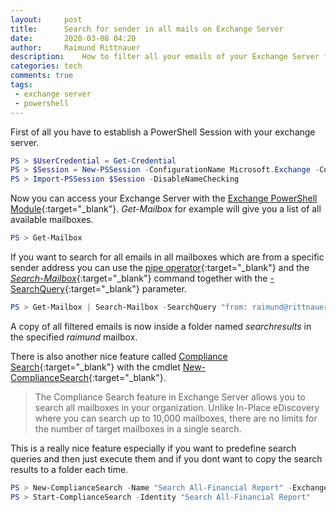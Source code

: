 ```yaml
---
layout:     post
title:      Search for sender in all mails on Exchange Server
date:       2020-03-08 04:20
author:     Raimund Rittnauer
description:    How to filter all your emails of your Exchange Server for a specific sender address
categories: tech
comments: true
tags:
 - exchange server
 - powershell
---
```


First of all you have to establish a PowerShell Session with your exchange server.

``` powershell
PS > $UserCredential = Get-Credential
PS > $Session = New-PSSession -ConfigurationName Microsoft.Exchange -ConnectionUri http://mail.mymailserver.at/PowerShell/ -Authentication Kerberos -Credential $UserCredential
PS > Import-PSSession $Session -DisableNameChecking
```

Now you can access your Exchange Server with the [Exchange PowerShell Module][1]{:target="_blank"}.
_Get-Mailbox_ for example will give you a list of all available mailboxes.

``` powershell
PS > Get-Mailbox
```

If you want to search for all emails in all mailboxes which are from a specific sender address you can use the [pipe operator][2]{:target="_blank"} and the [_Search-Mailbox_][3]{:target="_blank"} command together with the [-SearchQuery][4]{:target="_blank"} parameter.

``` powershell
PS > Get-Mailbox | Search-Mailbox -SearchQuery "from: raimund@rittnauer.at" -TargetMailbox "raimund" -TargetFolder "searchresults"
```

A copy of all filtered emails is now inside a folder named _searchresults_ in the specified _raimund_ mailbox.

There is also another nice feature called [Compliance Search][5]{:target="_blank"} with the cmdlet [New-ComplianceSearch][6]{:target="_blank"}.

> The Compliance Search feature in Exchange Server allows you to search all mailboxes in your organization. Unlike In-Place eDiscovery where you can search up to 10,000 mailboxes, there are no limits for the number of target mailboxes in a single search.

This is a really nice feature especially if you want to predefine search queries and then just execute them and if you dont want to copy the search results to a folder each time.

``` powershell
PS > New-ComplianceSearch -Name "Search All-Financial Report" -ExchangeLocation all -ContentMatchQuery 'sent>=01/01/2015 AND sent<=06/30/2015 AND subject:"financial report"'
PS > Start-ComplianceSearch -Identity "Search All-Financial Report"
```

[1]: https://docs.microsoft.com/en-us/powershell/module/exchange/?view=exchange-ps
[2]: https://docs.microsoft.com/en-us/powershell/scripting/learn/understanding-the-powershell-pipeline?view=powershell-7
[3]: https://docs.microsoft.com/en-us/powershell/module/exchange/mailboxes/search-mailbox?view=exchange-ps
[4]: https://docs.microsoft.com/en-us/exchange/security-and-compliance/in-place-ediscovery/message-properties-and-search-operators
[5]: https://docs.microsoft.com/en-us/exchange/policy-and-compliance/ediscovery/compliance-search?view=exchserver-2019
[6]: https://docs.microsoft.com/en-us/powershell/module/exchange/policy-and-compliance-content-search/new-compliancesearch?view=exchange-ps